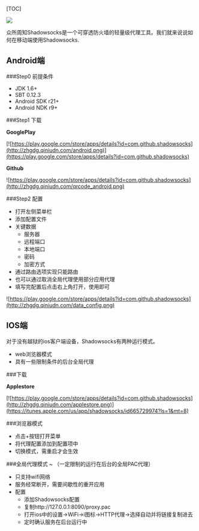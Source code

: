 [TOC]

![](http://zhgdg.qiniudn.com/ss.png)

众所周知Shadowsocks是一个可穿透防火墙的轻量级代理工具。我们就来说说如何在移动端使用Shadowsocks.

## Android端

###Step0 前提条件
*	JDK 1.6+
*	SBT 0.12.3
*	Android SDK r21+
*	Android NDK r9+


###Step1 下载


__GooglePlay__

[![https://play.google.com/store/apps/details?id=com.github.shadowsocks](http://zhgdg.qiniudn.com/android.png)](https://play.google.com/store/apps/details?id=com.github.shadowsocks)

__Github__

![https://play.google.com/store/apps/details?id=com.github.shadowsocks](http://zhgdg.qiniudn.com/qrcode_android.png)

###Step2 配置
*	打开左侧菜单栏
*	添加配置文件
*	关键数据
	*	服务器
	*	远程端口
	*	本地端口
	*	密码
	*	加密方式
*	通过路由选项实现只能路由
*	也可以通过取消全局代理使用部分应用代理
*	填写完配置后点击右上角打开，使用即可


![https://play.google.com/store/apps/details?id=com.github.shadowsocks](http://zhgdg.qiniudn.com/data_config.png)


## IOS端
对于没有越狱的ios客户端设备，Shadowsocks有两种运行模式。

*	web浏览器模式
*	具有一些限制条件的后台全局代理

###下载

__Applestore__

[![https://play.google.com/store/apps/details?id=com.github.shadowsocks](http://zhgdg.qiniudn.com/applestore.png)](https://itunes.apple.com/us/app/shadowsocks/id665729974?ls=1&mt=8)

###浏览器模式
*	点击+按钮打开菜单
*	将代理配置添加到配置项中
*	切换模式，需重启才会生效

###全局代理模式
~ （一定限制的运行在后台的全局PAC代理）

*	只支持wifi网络
*	服务经常断开，需要间歇性的重开应用
*	配置
	*	添加Shadowsocks配置
	*	复制http://127.0.0.1:8090/proxy.pac
	*	打开ios中的设置->WiFi->i图标->HTTP代理->选择自动并将链接复制进去
	*	定时确认服务在后台运行中

